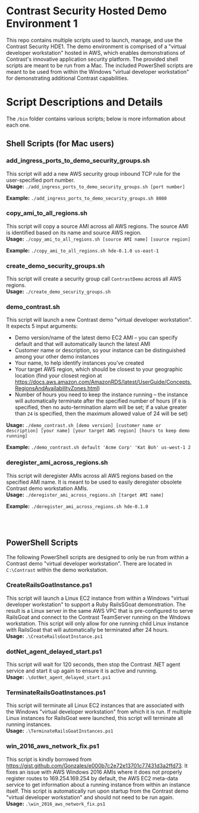 # Contrast Security Hosted Demo Environment 1
This repo contains multiple scripts used to launch, manage, and use the Contrast Security HDE1.  The demo environment is comprised of a "virtual developer workstation" hosted in AWS, which enables demonstrations of Contrast's innovative application security platform.
The provided shell scripts are meant to  be run from a Mac.  The included PowerShell scripts are meant to be used from within the Windows "virtual developer workstation" for demonstrating additional Contrast capabilities.

# Script Descriptions and Details
The `/bin` folder contains various scripts; below is more information about each one.

## Shell Scripts (for Mac users)
### add_ingress_ports_to_demo_security_groups.sh
This script will add a new AWS security group inbound TCP rule for the user-specified port number.<br/>
**Usage:** `./add_ingress_ports_to_demo_security_groups.sh [port number]`

**Example:**
`./add_ingress_ports_to_demo_security_groups.sh 8080`
<br/>

### copy_ami_to_all_regions.sh
This script will copy a source AMI across all AWS regions.  The source AMI is identified based on its name and source AWS region.<br/>
**Usage:** `./copy_ami_to_all_regions.sh [source AMI name] [source region]`

**Example:**
`./copy_ami_to_all_regions.sh hde-0.1.0 us-east-1`
<br/>

### create_demo_security_groups.sh
This script will create a security group call `ContrastDemo` across all AWS regions.<br/>
**Usage:** `./create_demo_security_groups.sh`

### demo_contrast.sh
This script will launch a new Contrast demo "virtual developer workstation".  It expects 5 input arguments:
* Demo version/name of the latest demo EC2 AMI – you can specify default and that will automatically launch the latest AMI
* Customer name or description, so your instance can be distinguished among your other demo instances
* Your name, to help identify instances you’ve created
* Your target AWS region, which should be closest to your geographic location (find your closest region at https://docs.aws.amazon.com/AmazonRDS/latest/UserGuide/Concepts.RegionsAndAvailabilityZones.html)
* Number of hours you need to keep the instance running – the instance will automatically terminate after the specified number of hours (if `0` is specified, then no auto-termination alarm will be set; if a value greater than `24` is specified, then the maximum allowed value of 24 will be set)

**Usage:** `./demo_contrast.sh [demo version] [customer name or description] [your name] [your target AWS region] [hours to keep demo running]`

**Example:**
`./demo_contrast.sh default 'Acme Corp' 'Kat Boh' us-west-1 2`
<br/>

### deregister_ami_across_regions.sh
This script will deregister AMIs across all AWS regions based on the specified AMI name.  It is meant to be used to easily deregister obsolete Contrast demo workstation AMIs.<br/>
**Usage:** `./deregister_ami_across_regions.sh [target AMI name]`

**Example:**
`./deregister_ami_across_regions.sh hde-0.1.0`
<br/>

<br/><br/>
## PowerShell Scripts
The following PowerShell scripts are designed to only be run from within a Contrast demo "virtual developer workstation".  There are located in `C:\Contrast` within the demo workstation.

### CreateRailsGoatInstance.ps1
This script will launch a Linux EC2 instance from within a Windows "virtual developer workstation" to support a Ruby RailsSGoat demonstration.  The result is a Linux server in the same AWS VPC that is pre-configured to serve RailsGoat and connect to the Contrast TeamServer running on the Wndows workstation.  This script will only allow for one running child Linux instance with RailsGoat that will automatically be terminated after 24 hours.<br/>
**Usage:** `.\CreateRailsGoatInstance.ps1`
<br/>

### dotNet_agent_delayed_start.ps1
This script will wait for 120 seconds, then stop the Contrast .NET agent service and start it up again to ensure it is active and running.<br/>
**Usage:** `.\dotNet_agent_delayed_start.ps1`
<br/>

### TerminateRailsGoatInstances.ps1
This script will terminate all Linux EC2 instances that are associated with the Windows "virtual developer workstation" from which it is run.  If multiple Linux instances for RailsGoat were launched, this script will terminate all running instances.<br/>
**Usage:** `.\TerminateRailsGoatInstances.ps1`
<br/>

### win_2016_aws_network_fix.ps1
This script is kindly borrowed from https://gist.github.com/Gonzales/e000b7c2e72e13701c77431d3a2ffd73.  It fixes an issue with AWS Windows 2016 AMIs where it does not properly register routes to 169.254.169.254 by default, the AWS EC2 meta-data service to get information about a running instance from within an instance itself.  This script is automatically run upon startup from the Contrast demo "virtual developer workstation" and should not need to be run again.<br/>
**Usage:** `.\win_2016_aws_network_fix.ps1`
